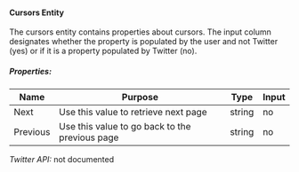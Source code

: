 #### Cursors Entity

The cursors entity contains properties about cursors. The input column designates whether the property is populated by the user and not Twitter (yes) or if it is a property populated by Twitter (no).

##### Properties:

| Name | Purpose | Type | Input |
|------|---------|------|-------|
| Next | Use this value to retrieve next page | string | no |
| Previous | Use this value to go back to the previous page | string | no |

*Twitter API:* not documented
